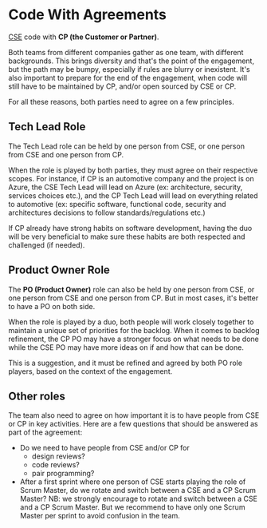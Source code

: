 # Code With Agreements

[CSE](../CSE.md) code with **CP (the Customer or Partner)**.

Both teams from different companies gather as one team, with different backgrounds.
This brings diversity and that's the point of the engagement, but the path may be bumpy, especially if rules are blurry or inexistent.
It's also important to prepare for the end of the engagement, when code will still have to be maintained by CP, and/or open sourced by CSE or CP.

For all these reasons, both parties need to agree on a few principles.

## Tech Lead Role

The Tech Lead role can be held by one person from CSE, or one person from CSE and one person from CP.

When the role is played by both parties, they must agree on their respective scopes.
For instance, if CP is an automotive company and the project is on Azure,
the CSE Tech Lead will lead on Azure (ex: architecture, security, services choices etc.), and the CP Tech Lead will lead on everything related to automotive (ex: specific software, functional code, security and architectures decisions to follow standards/regulations etc.)

If CP already have strong habits on software development, having the duo will be very beneficial to make sure
these habits are both respected and challenged (if needed).

## Product Owner Role

The **PO (Product Owner)** role can also be held by one person from CSE, or one person from CSE and one person from CP. But in most cases, it's better to have a PO on both side.

When the role is played by a duo, both people will work closely together to maintain a unique set of priorities for the backlog.
When it comes to backlog refinement, the CP PO may have a stronger focus on what needs to be done while the CSE PO may have more ideas on if and how that can be done.

This is a suggestion, and it must be refined and agreed by both PO role players, based on the context of the engagement.

## Other roles

The team also need to agree on how important it is to have people from CSE or CP in key activities.
Here are a few questions that should be answered as part of the agreement:

- Do we need to have people from CSE and/or CP for
  - design reviews?
  - code reviews?
  - pair programming?
- After a first sprint where one person of CSE starts playing the role of Scrum Master, do we rotate and switch between a CSE and a CP Scrum Master? NB: we strongly encourage to rotate and switch between a CSE and a CP Scrum Master. But we recommend to have only one Scrum Master per sprint to avoid confusion in the team.
